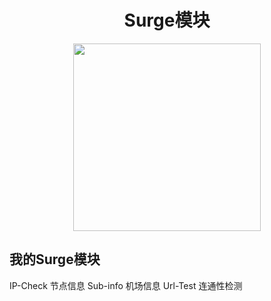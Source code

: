 <h1 align="center">Surge模块</h1>

<p align="center">
<img src="https://raw.githubusercontent.com/xbs8/Surge/main/Module.png" width="300"></img>
</p>


## 我的Surge模块
IP-Check 节点信息
Sub-info 机场信息
Url-Test 连通性检测
<br>
